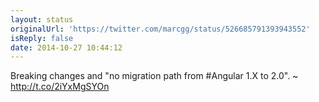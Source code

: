 ```yaml
---
layout: status
originalUrl: 'https://twitter.com/marcgg/status/526685791393943552'
isReply: false
date: 2014-10-27 10:44:12
---
```


Breaking changes and "no migration path from #Angular 1.X to 2.0". ~ http://t.co/2iYxMgSYOn
